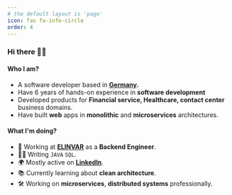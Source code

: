 ```yaml
---
# the default layout is 'page'
icon: fas fa-info-circle
order: 4
---
```


### Hi there 👋👋

#### Who I am?
- A software developer based in **[Germany](https://en.wikipedia.org/wiki/Germany).**
- Have 6 years of hands-on experience in **software development**
- Developed products for **Financial service, Healthcare, contact center** business domains.
- Have built **web** apps in **monolithic** and **microservices** architectures.

#### What I'm doing?
- 🏢 Working at **[ELINVAR](https://elinvar.de/)** as a **Backend Engineer**.
- 👨‍💻 Writing `JAVA` `SQL`.
- 🌍 Mostly active on **[LinkedIn](https://www.linkedin.com/in/ronokdev)**.
- 📚 Currently learning about **clean architecture**.
- 🛠️ Working on **microservices**, **distributed systems** professionally.

